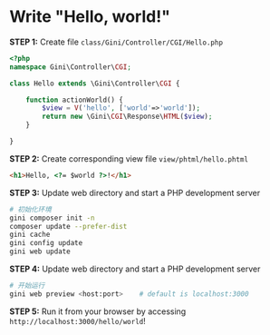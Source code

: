 # Write "Hello, world!"

**STEP 1:** Create file `class/Gini/Controller/CGI/Hello.php`
```php
<?php
namespace Gini\Controller\CGI;

class Hello extends \Gini\Controller\CGI {

    function actionWorld() {
        $view = V('hello', ['world'=>'world']);
        return new \Gini\CGI\Response\HTML($view);
    }

}
```

**STEP 2:** Create corresponding view file `view/phtml/hello.phtml`
```html
<h1>Hello, <?= $world ?>!</h1>
```

**STEP 3:** Update web directory and start a PHP development server
```bash
# 初始化环境
gini composer init -n
composer update --prefer-dist
gini cache
gini config update
gini web update
```

**STEP 4:** Update web directory and start a PHP development server
```bash
# 开始运行
gini web preview <host:port>    # default is localhost:3000
```
**STEP 5:** Run it from your browser by accessing `http://localhost:3000/hello/world`!
